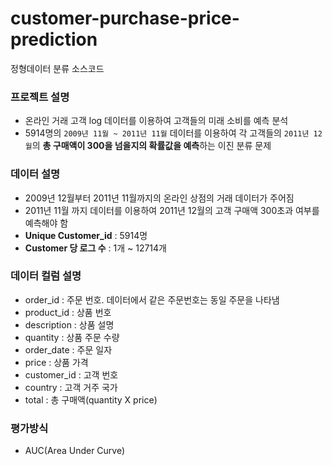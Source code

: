 # customer-purchase-price-prediction

정형데이터 분류 소스코드

### **프로젝트 설명**
- 온라인 거래 고객 log 데이터를 이용하여 고객들의 미래 소비를 예측 분석
- 5914명의 `2009년 11월 ~ 2011년 11월` 데이터를 이용하여 각 고객들의 `2011년 12월`의 **총 구매액이 300을 넘을지의 확률값을 예측**하는 이진 분류 문제

### **데이터 설명**

- 2009년 12월부터 2011년 11월까지의 온라인 상점의 거래 데이터가 주어짐
- 2011년 11월 까지 데이터를 이용하여 2011년 12월의 고객 구매액 300초과 여부를 예측해야 함
- **Unique Customer_id** : 5914명
- **Customer 당 로그 수** : 1개 ~ 12714개

### **데이터 컬럼 설명**

- order_id : 주문 번호. 데이터에서 같은 주문번호는 동일 주문을 나타냄
- product_id : 상품 번호
- description : 상품 설명
- quantity : 상품 주문 수량
- order_date : 주문 일자
- price : 상품 가격
- customer_id : 고객 번호
- country : 고객 거주 국가
- total : 총 구매액(quantity X price)

### **평가방식**

- AUC(Area Under Curve)
